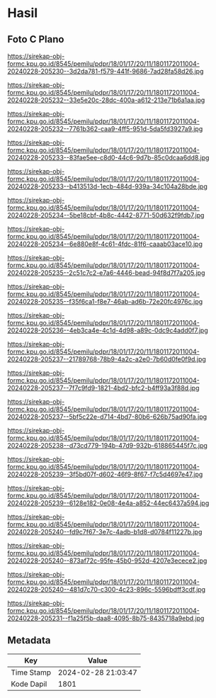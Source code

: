 # Hasil

## Foto C Plano

https://sirekap-obj-formc.kpu.go.id/8545/pemilu/pdpr/18/01/17/20/11/1801172011004-20240228-205230--3d2da781-f579-441f-9686-7ad28fa58d26.jpg

https://sirekap-obj-formc.kpu.go.id/8545/pemilu/pdpr/18/01/17/20/11/1801172011004-20240228-205232--33e5e20c-28dc-400a-a612-213e71b6a1aa.jpg

https://sirekap-obj-formc.kpu.go.id/8545/pemilu/pdpr/18/01/17/20/11/1801172011004-20240228-205232--7761b362-caa9-4ff5-951d-5da5fd3927a9.jpg

https://sirekap-obj-formc.kpu.go.id/8545/pemilu/pdpr/18/01/17/20/11/1801172011004-20240228-205233--83fae5ee-c8d0-44c6-9d7b-85c0dcaa6dd8.jpg

https://sirekap-obj-formc.kpu.go.id/8545/pemilu/pdpr/18/01/17/20/11/1801172011004-20240228-205233--b413513d-1ecb-484d-939a-34c104a28bde.jpg

https://sirekap-obj-formc.kpu.go.id/8545/pemilu/pdpr/18/01/17/20/11/1801172011004-20240228-205234--5be18cbf-4b8c-4442-8771-50d632f9fdb7.jpg

https://sirekap-obj-formc.kpu.go.id/8545/pemilu/pdpr/18/01/17/20/11/1801172011004-20240228-205234--6e880e8f-4c61-4fdc-81f6-caaab03ace10.jpg

https://sirekap-obj-formc.kpu.go.id/8545/pemilu/pdpr/18/01/17/20/11/1801172011004-20240228-205235--2c51c7c2-e7a6-4446-bead-94f8d7f7a205.jpg

https://sirekap-obj-formc.kpu.go.id/8545/pemilu/pdpr/18/01/17/20/11/1801172011004-20240228-205235--f35f6ca1-f8e7-46ab-ad6b-72e20fc4976c.jpg

https://sirekap-obj-formc.kpu.go.id/8545/pemilu/pdpr/18/01/17/20/11/1801172011004-20240228-205236--4eb3ca4e-4c1d-4d98-a89c-0dc9c4add0f7.jpg

https://sirekap-obj-formc.kpu.go.id/8545/pemilu/pdpr/18/01/17/20/11/1801172011004-20240228-205237--21789768-78b9-4a2c-a2e0-7b60d0fe0f9d.jpg

https://sirekap-obj-formc.kpu.go.id/8545/pemilu/pdpr/18/01/17/20/11/1801172011004-20240228-205237--7f7c9fd9-1821-4bd2-bfc2-b4ff93a3f88d.jpg

https://sirekap-obj-formc.kpu.go.id/8545/pemilu/pdpr/18/01/17/20/11/1801172011004-20240228-205237--5bf5c22e-d714-4bd7-80b6-626b75ad90fa.jpg

https://sirekap-obj-formc.kpu.go.id/8545/pemilu/pdpr/18/01/17/20/11/1801172011004-20240228-205238--d73cd779-194b-47d9-932b-618865445f7c.jpg

https://sirekap-obj-formc.kpu.go.id/8545/pemilu/pdpr/18/01/17/20/11/1801172011004-20240228-205239--3f5bd07f-d602-46f9-8f67-f7c5d4697e47.jpg

https://sirekap-obj-formc.kpu.go.id/8545/pemilu/pdpr/18/01/17/20/11/1801172011004-20240228-205239--6128e182-0e08-4e4a-a852-44ec6437a594.jpg

https://sirekap-obj-formc.kpu.go.id/8545/pemilu/pdpr/18/01/17/20/11/1801172011004-20240228-205240--fd9c7f67-3e7c-4adb-b1d8-d0784f11227b.jpg

https://sirekap-obj-formc.kpu.go.id/8545/pemilu/pdpr/18/01/17/20/11/1801172011004-20240228-205240--873af72c-95fe-45b0-952d-4207e3ecece2.jpg

https://sirekap-obj-formc.kpu.go.id/8545/pemilu/pdpr/18/01/17/20/11/1801172011004-20240228-205240--481d7c70-c300-4c23-896c-5596bdff3cdf.jpg

https://sirekap-obj-formc.kpu.go.id/8545/pemilu/pdpr/18/01/17/20/11/1801172011004-20240228-205231--f1a25f5b-daa8-4095-8b75-8435718a9ebd.jpg


## Metadata

| Key        | Value               |
| ---------- | ------------------- |
| Time Stamp | 2024-02-28 21:03:47 |
| Kode Dapil | 1801                |



